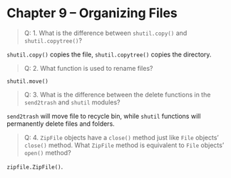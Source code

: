 # Chapter 9 – Organizing Files

> Q: 1. What is the difference between `shutil.copy()` and `shutil.copytree()`?

`shutil.copy()` copies the file, `shutil.copytree()` copies the directory.

> Q: 2. What function is used to rename files?

`shutil.move()`

> Q: 3. What is the difference between the delete functions in the `send2trash` and `shutil` modules?

`send2trash` will move file to recycle bin, while `shutil` functions will permanently delete files and folders.

> Q: 4. `ZipFile` objects have a `close()` method just like `File` objects’ `close()` method. What `ZipFile` method is equivalent to `File` objects’ `open()` method?

`zipfile.ZipFile()`.